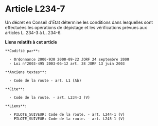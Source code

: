 # Article L234-7

Un décret en Conseil d'Etat détermine les conditions dans lesquelles sont effectuées les opérations de dépistage et les
vérifications prévues aux articles L. 234-3 à L. 234-6.

**Liens relatifs à cet article**

	**Codifié par**:

	  - Ordonnance 2000-930 2000-09-22 JORF 24 septembre 2000
	  - Loi n°2003-495 2003-06-12 art. 38 JORF 13 juin 2003

	**Anciens textes**:

	  - Code de la route - art. L1 (Ab)

	**Cite**:

	  - Code de la route. - art. L234-3 (V)

	**Liens**:

	  - PILOTE_SUIVEUR: Code de la route. - art. L244-1 (V)
	  - PILOTE_SUIVEUR: Code de la route. - art. L245-1 (V)
